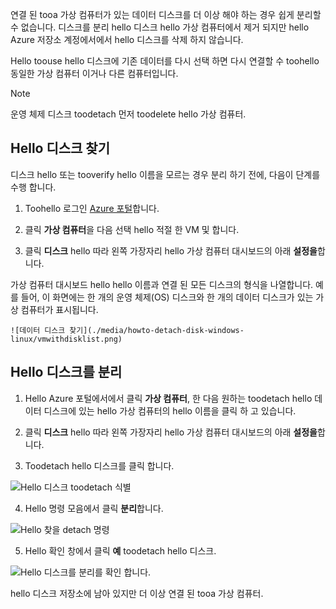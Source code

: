 연결 된 tooa 가상 컴퓨터가 있는 데이터 디스크를 더 이상 해야 하는 경우 쉽게 분리할 수 없습니다. 디스크를 분리 hello 디스크 hello 가상 컴퓨터에서 제거 되지만 hello Azure 저장소 계정에서에서 hello 디스크를 삭제 하지 않습니다.

Hello toouse hello 디스크에 기존 데이터를 다시 선택 하면 다시 연결할 수 toohello 동일한 가상 컴퓨터 이거나 다른 컴퓨터입니다.  

> [!NOTE]
> 운영 체제 디스크 toodetach 먼저 toodelete hello 가상 컴퓨터.
>

## <a name="find-hello-disk"></a>Hello 디스크 찾기
디스크 hello 또는 tooverify hello 이름을 모르는 경우 분리 하기 전에, 다음이 단계를 수행 합니다.

1. Toohello 로그인 [Azure 포털](https://portal.azure.com)합니다.

2. 클릭 **가상 컴퓨터**을 다음 선택 hello 적절 한 VM 및 합니다.

3. 클릭 **디스크** hello 따라 왼쪽 가장자리 hello 가상 컴퓨터 대시보드의 아래 **설정을**합니다.

 가상 컴퓨터 대시보드 hello hello 이름과 연결 된 모든 디스크의 형식을 나열합니다. 예를 들어, 이 화면에는 한 개의 운영 체제(OS) 디스크와 한 개의 데이터 디스크가 있는 가상 컴퓨터가 표시됩니다.

    ![데이터 디스크 찾기](./media/howto-detach-disk-windows-linux/vmwithdisklist.png)

## <a name="detach-hello-disk"></a>Hello 디스크를 분리
1. Hello Azure 포털에서에서 클릭 **가상 컴퓨터**, 한 다음 원하는 toodetach hello 데이터 디스크에 있는 hello 가상 컴퓨터의 hello 이름을 클릭 하 고 있습니다.

2. 클릭 **디스크** hello 따라 왼쪽 가장자리 hello 가상 컴퓨터 대시보드의 아래 **설정을**합니다.

3. Toodetach hello 디스크를 클릭 합니다.

  ![Hello 디스크 toodetach 식별](./media/howto-detach-disk-windows-linux/disklist.png)

4. Hello 명령 모음에서 클릭 **분리**합니다.

  ![Hello 찾을 detach 명령](./media/howto-detach-disk-windows-linux/diskdetachcommand.png)

5. Hello 확인 창에서 클릭 **예** toodetach hello 디스크.

  ![Hello 디스크를 분리를 확인 합니다.](./media/howto-detach-disk-windows-linux/confirmdetach.png)

hello 디스크 저장소에 남아 있지만 더 이상 연결 된 tooa 가상 컴퓨터.
